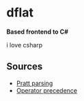 
# dflat

**Based frontend to C#**

i love csharp

## Sources

- [Pratt parsing](https://matklad.github.io/2020/04/13/simple-but-powerful-pratt-parsing.html)
- [Operator precedence](https://developer.mozilla.org/en-US/docs/Web/JavaScript/Reference/Operators/Operator_Precedence)
